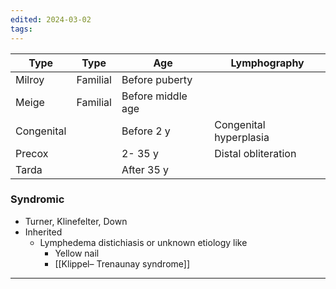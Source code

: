 ```yaml
---
edited: 2024-03-02
tags:
---
```


| Type       | Type     | Age               | Lymphography           |
| ---------- | -------- | ----------------- | ---------------------- |
| Milroy     | Familial | Before puberty    |                        |
| Meige      | Familial | Before middle age |                        |
| Congenital |          | Before 2 y        | Congenital hyperplasia |
| Precox     |          | 2- 35 y           | Distal obliteration    |
| Tarda      |          | After 35 y        |                        |
### Syndromic
- Turner, Klinefelter, Down
- Inherited
	- Lymphedema distichiasis or unknown etiology like
		- Yellow nail
		- [[Klippel– Trenaunay syndrome]] 

---
